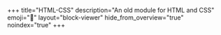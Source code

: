 +++
title="HTML-CSS"
description="An old module for HTML and CSS"
emoji="🎨"
layout="block-viewer"
hide_from_overview="true"
noindex="true"
+++
